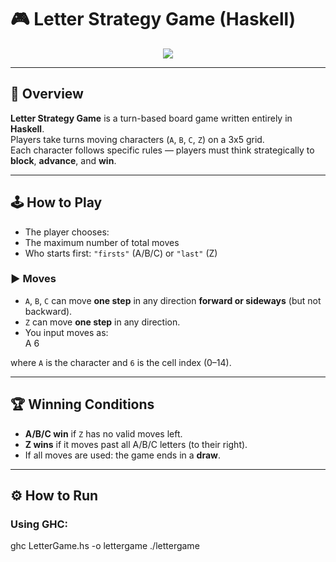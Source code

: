# 🎮 Letter Strategy Game (Haskell)

<p align="center">
  <img src="https://readme-typing-svg.demolab.com?font=Fira+Code&size=26&pause=1000&color=4CAF50&center=true&vCenter=true&width=600&lines=Welcome+to+Letter+Strategy+Game!;Built+with+pure+Haskell+🌀" />
</p>

---

## 🧩 Overview
**Letter Strategy Game** is a turn-based board game written entirely in **Haskell**.  
Players take turns moving characters (`A`, `B`, `C`, `Z`) on a 3x5 grid.  
Each character follows specific rules — players must think strategically to **block**, **advance**, and **win**.

---

## 🕹️ How to Play

- The player chooses:
- The maximum number of total moves
- Who starts first: `"firsts"` (A/B/C) or `"last"` (Z)

### ▶️ Moves
- `A`, `B`, `C` can move **one step** in any direction **forward or sideways** (but not backward).
- `Z` can move **one step** in any direction.
- You input moves as:  
A 6

where `A` is the character and `6` is the cell index (0–14).

---

## 🏆 Winning Conditions
- **A/B/C win** if `Z` has no valid moves left.  
- **Z wins** if it moves past all A/B/C letters (to their right).  
- If all moves are used: the game ends in a **draw**.

---

## ⚙️ How to Run

### Using GHC:

ghc LetterGame.hs -o lettergame
./lettergame
